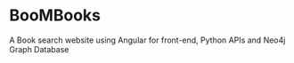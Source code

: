 # BooMBooks
A Book search website using Angular for front-end, Python APIs and Neo4j Graph Database
